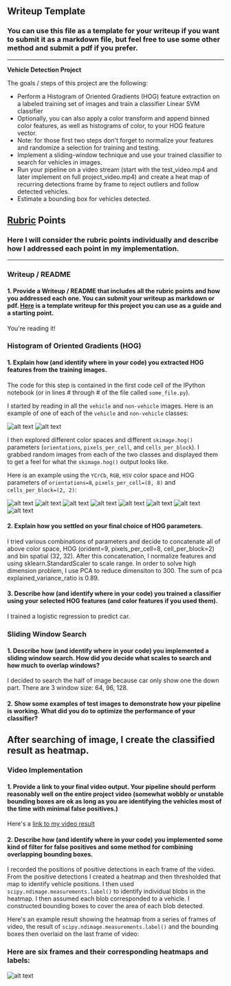 ## Writeup Template
### You can use this file as a template for your writeup if you want to submit it as a markdown file, but feel free to use some other method and submit a pdf if you prefer.

---

**Vehicle Detection Project**

The goals / steps of this project are the following:

* Perform a Histogram of Oriented Gradients (HOG) feature extraction on a labeled training set of images and train a classifier Linear SVM classifier
* Optionally, you can also apply a color transform and append binned color features, as well as histograms of color, to your HOG feature vector. 
* Note: for those first two steps don't forget to normalize your features and randomize a selection for training and testing.
* Implement a sliding-window technique and use your trained classifier to search for vehicles in images.
* Run your pipeline on a video stream (start with the test_video.mp4 and later implement on full project_video.mp4) and create a heat map of recurring detections frame by frame to reject outliers and follow detected vehicles.
* Estimate a bounding box for vehicles detected.

[//]: # (Image References)
[car_image]: ./examples/car.png
[notcar_image]: ./examples/not_car.png
[car_hog]: ./examples/car_hog.png
[notcar_hog]: ./examples/notcar_hog.png
[car_ycbcr]: ./examples/car_ycbcr.png
[notcar_ycbcr]: ./examples/notcar_ycbcr.png
[car_rgb]: ./examples/car_rgb.png
[notcar_rgb]: ./examples/notcar_rgb.png
[car_hsv]: ./examples/car_hsv.png
[notcar_hsv]: ./examples/notcar_hsv.png
[search_map]: ./examples/search_map.png
[corresponding]: ./examples/corresponding.png
[video1]: ./project_video.mp4

## [Rubric](https://review.udacity.com/#!/rubrics/513/view) Points
### Here I will consider the rubric points individually and describe how I addressed each point in my implementation.  

---
### Writeup / README

#### 1. Provide a Writeup / README that includes all the rubric points and how you addressed each one.  You can submit your writeup as markdown or pdf.  [Here](https://github.com/udacity/CarND-Vehicle-Detection/blob/master/writeup_template.md) is a template writeup for this project you can use as a guide and a starting point.  

You're reading it!

### Histogram of Oriented Gradients (HOG)

#### 1. Explain how (and identify where in your code) you extracted HOG features from the training images.

The code for this step is contained in the first code cell of the IPython notebook (or in lines # through # of the file called `some_file.py`).  

I started by reading in all the `vehicle` and `non-vehicle` images.  Here is an example of one of each of the `vehicle` and `non-vehicle` classes:

![alt text][car_image]
![alt text][notcar_image]

I then explored different color spaces and different `skimage.hog()` parameters (`orientations`, `pixels_per_cell`, and `cells_per_block`).  I grabbed random images from each of the two classes and displayed them to get a feel for what the `skimage.hog()` output looks like.

Here is an example using the `YCrCb`, `RGB`, `HSV` color space and HOG parameters of `orientations=8`, `pixels_per_cell=(8, 8)` and `cells_per_block=(2, 2)`:


![alt text][car_hog]
![alt text][notcar_hog]
![alt text][car_ycbcr]
![alt text][notcar_ycbcr]
![alt text][car_rgb]
![alt text][notcar_rgb]
![alt text][car_hsv]
![alt text][notcar_hsv]

#### 2. Explain how you settled on your final choice of HOG parameters.

I tried various combinations of parameters and decide to concatenate all of above color space, HOG (orident=9, pixels_per_cell=8, cell_per_block=2) and bin spatial (32, 32). After this concatenation, I normalize features and using sklearn.StandardScaler to scale range. In order to solve high dimension problem, I use PCA to reduce dimensiton to 300. The sum of pca explained_variance_ratio is 0.89.

#### 3. Describe how (and identify where in your code) you trained a classifier using your selected HOG features (and color features if you used them).

I trained a logistic regression to predict car.

### Sliding Window Search

#### 1. Describe how (and identify where in your code) you implemented a sliding window search.  How did you decide what scales to search and how much to overlap windows?

I decided to search the half of image because car only show one the down part. There are 3 window size: 64, 96, 128.

#### 2. Show some examples of test images to demonstrate how your pipeline is working.  What did you do to optimize the performance of your classifier?

After searching of image, I create the classified result as heatmap.
---

### Video Implementation

#### 1. Provide a link to your final video output.  Your pipeline should perform reasonably well on the entire project video (somewhat wobbly or unstable bounding boxes are ok as long as you are identifying the vehicles most of the time with minimal false positives.)
Here's a [link to my video result](./project_out.mp4)


#### 2. Describe how (and identify where in your code) you implemented some kind of filter for false positives and some method for combining overlapping bounding boxes.

I recorded the positions of positive detections in each frame of the video.  From the positive detections I created a heatmap and then thresholded that map to identify vehicle positions.  I then used `scipy.ndimage.measurements.label()` to identify individual blobs in the heatmap.  I then assumed each blob corresponded to a vehicle.  I constructed bounding boxes to cover the area of each blob detected.  

Here's an example result showing the heatmap from a series of frames of video, the result of `scipy.ndimage.measurements.label()` and the bounding boxes then overlaid on the last frame of video:

### Here are six frames and their corresponding heatmaps and labels:
![alt text][corresponding]

